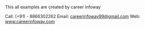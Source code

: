 This all examples are created by career infoway

Call: (+91) - 8866302262
Email: careerinfoway99@gmail.com
Web: www.careerinfoway.com
